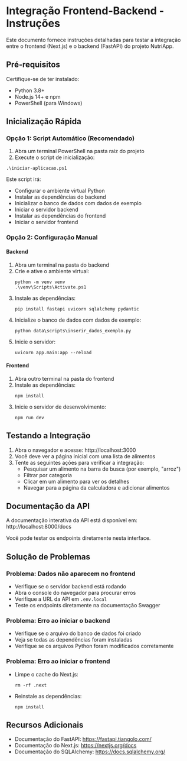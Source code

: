 # Integração Frontend-Backend - Instruções

Este documento fornece instruções detalhadas para testar a integração entre o frontend (Next.js) e o backend (FastAPI) do projeto NutriApp.

## Pré-requisitos

Certifique-se de ter instalado:

- Python 3.8+
- Node.js 14+ e npm
- PowerShell (para Windows)

## Inicialização Rápida

### Opção 1: Script Automático (Recomendado)

1. Abra um terminal PowerShell na pasta raiz do projeto
2. Execute o script de inicialização:

```
.\iniciar-aplicacao.ps1
```

Este script irá:
- Configurar o ambiente virtual Python
- Instalar as dependências do backend
- Inicializar o banco de dados com dados de exemplo
- Iniciar o servidor backend
- Instalar as dependências do frontend
- Iniciar o servidor frontend

### Opção 2: Configuração Manual

#### Backend

1. Abra um terminal na pasta do backend
2. Crie e ative o ambiente virtual:
   ```
   python -m venv venv
   .\venv\Scripts\Activate.ps1
   ```
3. Instale as dependências:
   ```
   pip install fastapi uvicorn sqlalchemy pydantic
   ```
4. Inicialize o banco de dados com dados de exemplo:
   ```
   python data\scripts\inserir_dados_exemplo.py
   ```
5. Inicie o servidor:
   ```
   uvicorn app.main:app --reload
   ```

#### Frontend

1. Abra outro terminal na pasta do frontend
2. Instale as dependências:
   ```
   npm install
   ```
3. Inicie o servidor de desenvolvimento:
   ```
   npm run dev
   ```

## Testando a Integração

1. Abra o navegador e acesse: http://localhost:3000
2. Você deve ver a página inicial com uma lista de alimentos
3. Tente as seguintes ações para verificar a integração:
   - Pesquisar um alimento na barra de busca (por exemplo, "arroz")
   - Filtrar por categoria
   - Clicar em um alimento para ver os detalhes
   - Navegar para a página da calculadora e adicionar alimentos

## Documentação da API

A documentação interativa da API está disponível em:
http://localhost:8000/docs

Você pode testar os endpoints diretamente nesta interface.

## Solução de Problemas

### Problema: Dados não aparecem no frontend
- Verifique se o servidor backend está rodando
- Abra o console do navegador para procurar erros
- Verifique a URL da API em `.env.local`
- Teste os endpoints diretamente na documentação Swagger

### Problema: Erro ao iniciar o backend
- Verifique se o arquivo do banco de dados foi criado
- Veja se todas as dependências foram instaladas
- Verifique se os arquivos Python foram modificados corretamente

### Problema: Erro ao iniciar o frontend
- Limpe o cache do Next.js:
  ```
  rm -rf .next
  ```
- Reinstale as dependências:
  ```
  npm install
  ```

## Recursos Adicionais

- Documentação do FastAPI: https://fastapi.tiangolo.com/
- Documentação do Next.js: https://nextjs.org/docs
- Documentação do SQLAlchemy: https://docs.sqlalchemy.org/

